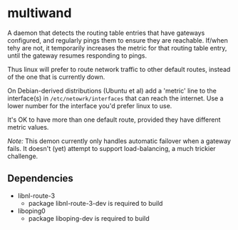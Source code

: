 # multiwand

A daemon that detects the routing table entries that have gateways configured, and regularly pings
them to ensure they are reachable. If/when tehy are not, it temporarily increases the metric for
that routing table entry, until the gateway resumes responding to pings.

Thus linux will prefer to route network traffic to other default routes, instead of the one that
is currently down.

On Debian-derived distributions (Ubuntu et al) add a 'metric' line to the interface(s) in
`/etc/netowrk/interfaces` that can reach the internet. Use a lower number for the interface
you'd prefer linux to use.

It's OK to have more than one default route, provided they have different metric values.

*Note:* This demon currently only handles automatic failover when a gateway fails. It
doesn't (yet) attempt to support load-balancing, a much trickier challenge.

## Dependencies

* libnl-route-3
  * package libnl-route-3-dev is required to build
* liboping0 
  * package liboping-dev is required to build
